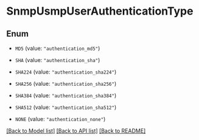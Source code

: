 # SnmpUsmpUserAuthenticationType

## Enum


* `MD5` (value: `"authentication_md5"`)

* `SHA` (value: `"authentication_sha"`)

* `SHA224` (value: `"authentication_sha224"`)

* `SHA256` (value: `"authentication_sha256"`)

* `SHA384` (value: `"authentication_sha384"`)

* `SHA512` (value: `"authentication_sha512"`)

* `NONE` (value: `"authentication_none"`)


[[Back to Model list]](../README.md#documentation-for-models) [[Back to API list]](../README.md#documentation-for-api-endpoints) [[Back to README]](../README.md)


